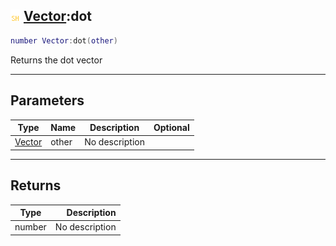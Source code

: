 ## ![shared](.gitbook/assets/shared.png) [Vector](./readme/Vector/README.md):dot

```lua
number Vector:dot(other)
```

Returns the dot vector

------
## Parameters

| Type   | Name | Description | Optional |
| ------ | ---- | ----------- | -------: |
| [Vector](./readme/Vector/README.md) | other | No description |  |


------
## Returns

| Type   | Description |
| ------ | ----------: |
| number | No description |


